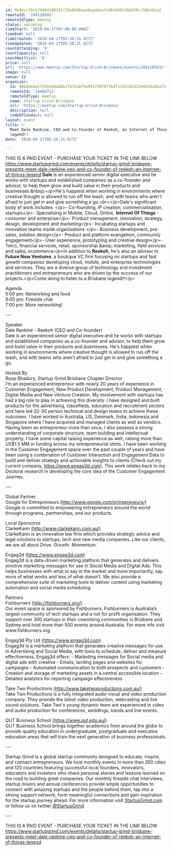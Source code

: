 ```yaml
---
id: 0b9ecc79cb70884100391725b8260aae6aaabbafc063d69c5b84f9cc56b161a2
remoteId: '249120503'
remoteIdType: meetup
status: upcoming
timeStart: '2018-04-17T07:00:00.000Z'
timeEnd: null
timeCreated: '2018-04-17T05:38:31.927Z'
timeUpdated: '2018-04-17T05:38:31.927Z'
countAttending: '9'
countCapacity: null
countWaitlist: '0'
price: null
url: 'https://www.meetup.com/Startup-Grind-Brisbane/events/249120503/'
image: null
venue: {}
organizer:
  id: 98b56e6e2f59fe50a8bb2f87b18f9a9917397077b9f1192145d3294430a92a72
  remoteId: '14460712'
  remoteIdType: meetup
  name: Startup Grind Brisbane
  url: 'https://meetup.com/Startup-Grind-Brisbane'
  description: null
  codeOfConduct: null
layout: event
title: >-
  Meet Dale Rankine, CEO and Co-founder of Reekoh, an Internet of Things
  legend!!
date: '2018-04-17T05:38:31.927Z'

---
```

<p>THIS IS A PAID EVENT - PURCHASE YOUR TICKET IN THE LINK BELOW<br/><a href="https://www.startupgrind.com/events/details/startup-grind-brisbane-presents-meet-dale-rankine-ceo-and-co-founder-of-reekoh-an-internet-of-things-legend" class="linkified">https://www.startupgrind.com/events/details/startup-grind-brisbane-presents-meet-dale-rankine-ceo-and-co-founder-of-reekoh-an-internet-of-things-legend</a> <b>Dale</b> is an experienced senior digital executive and he works with startups and established companies as a co-founder and advisor, to help them grow and build value in their products and businesses.&amp;nbsp;&lt;/p&gt;He's happiest when working in environments where creative thought is allowed to run off the leash, and with teams who aren't afraid to just get in and give something a go.&lt;br&gt;&lt;/p&gt;Dale's significant body of work includes: &lt;/p&gt;- Co-founding, IP creation, commercialisation, startups&lt;/p&gt;- Specialising in Mobile, Cloud, Online, <b>Internet Of Things</b> - consumer and enterprise&lt;/p&gt;- Product management, innovation, strategy, design, development and marketing&lt;/p&gt;- Incubating startups and innovation teams inside organisations &lt;/p&gt;- Business development, pre-sales, solution design&lt;/p&gt;- Product and platform evangelism, community engagement&lt;/p&gt;- User experience, prototyping and creative design&lt;/p&gt;- Telco, financial services, retail, sponsorship &amp;amp; marketing, field services and sales, ecommerce&lt;/p&gt;In addition to <b>Reekoh</b>, he's also an advisor to <b>Future Now Ventures</b>, a boutique VC firm focusing on startups and fast growth companies developing cloud, mobile, and enterprise technologies and services. They are a diverse group of technology and investment practitioners and entrepreneurs who are driven by the success of our projects.&lt;/p&gt;Come along to listen to a Brisbane legend!!&lt;/p&gt;</p> <p>Agenda<br/>5:00 pm: Networking and food<br/>6:00 pm: Fireside chat<br/>7:00 pm: More networking!</p> <p>---</p> <p>Speaker<br/>Dale Rankine - Reekoh (CEO and Co-founder)<br/>Dale is an experienced senior digital executive and he works with startups and established companies as a co-founder and advisor, to help them grow and build value in their products and businesses. He's happiest when working in environments where creative thought is allowed to run off the leash, and with teams who aren't afraid to just get in and give something a go.</p> <p>Hosted By<br/>Roop Bhadury, Startup Grind Brisbane Chapter Director<br/>I’m an experienced entrepreneur with nearly 20 years of experience in Customer Engagement, New Product Development, Product Management, Digital Media and New Venture Creation. My involvement with startups has had a big role to play in achieving this diversity. I have designed and built products for the advertising, classifieds, education and recruitment sectors and have led 20-30 person technical and design teams to achieve these outcomes. I have worked in Australia, US, Denmark, India, Indonesia and Singapore where I have acquired and managed clients as well as vendors. Having been an entrepreneur more than once, I also possess a strong understanding of corporate structure, team building and intellectual property. I have some capital raising experience as well, raising more than US$1.5 MM in funding across my entrepreneurial stints. I have been working in the Customer Engagement space over the past couple of years and have been using a combination of Customer Interaction and Engagement Data to build and deliver strategy and actionable insights to clients (Check out my current company, <a href="https://www.engag3d.com" class="linkified">https://www.engag3d.com</a>). This work relates back to my Doctoral research in developing the core idea of the Customer Engagement Journey.</p> <p>---</p> <p>Global Partner<br/>Google for Entrepreneurs (<a href="http://www.google.com/entrepreneurs/" class="linkified">http://www.google.com/entrepreneurs/</a>)<br/>Google is committed to empowering entrepreneurs around the world through programs, partnerships, and our products.</p> <p>Local Sponsorss<br/>ClarkeKann (<a href="http://www.clarkekann.com.au/" class="linkified">http://www.clarkekann.com.au/</a>)<br/>ClarkeKann is an innovative law firm which provides strategic advice and legal solutions to startups, tech and new media companies. Like our clients, we are all about Drive. Growth. Momentum.</p> <p>Engag3d (<a href="https://www.engag3d.com" class="linkified">https://www.engag3d.com</a>)<br/>Engag3d is a data-driven marketing platform that generates and delivers emotive marketing messages for use in Social Media and Digital Ads. This helps businesses with what to say in the market and more importantly, say more of what works and less of what doesn’t. We also provide a comprehensive suite of marketing tools to deliver content using marketing automation and social media scheduling.</p> <p>Partners<br/>Fishburners (<a href="http://fishburners.org/" class="linkified">http://fishburners.org/</a>)<br/>Our event space is sponsored by Fishburners. Fishburners is Australia’s largest community of tech startups and a not for profit organisation. They support over 300 startups in their coworking communities in Brisbane and Sydney and host more than 500 events around Australia. For more info visit www.fishburners.org.</p> <p>Engag3d Pty Ltd (<a href="https://www.engag3d.com" class="linkified">https://www.engag3d.com</a>)<br/>Engag3d is a marketing platform that generates creative messages for use in Advertising and Social Media, with tools to schedule, deliver and measure effectiveness. Engag3d offers: - Marketing messages for Social media and digital ads with creative - Emails, landing pages and websites for campaigns - Automated communication to both prospects and customers - Creation and storage of marketing assets in a central accessible location - Detailed analytics for reporting campaign effectiveness</p> <p>Take Two Productions (<a href="http://www.taketwoproductions.com.au/" class="linkified">http://www.taketwoproductions.com.au/</a>)<br/>Take Two Productions is a fully integrated audio visual and video production company. They provide the latest video production, webcasting and live sound solutions. Take Two's young dynamic team are experienced in video and audio production for conferences, weddings, bands and live events.</p> <p>QUT Business School (<a href="https://www.qut.edu.au/" class="linkified">https://www.qut.edu.au/</a>)<br/>QUT Business School brings together academics from around the globe to provide quality education in undergraduate, postgraduate and executive education areas that will train the next generation of business professionals.</p> <p>---</p> <p>Startup Grind is a global startup community designed to educate, inspire, and connect entrepreneurs. We host monthly events in more than 350 cities and 120 countries featuring successful local founders, innovators, educators and investors who share personal stories and lessons learned on the road to building great companies. Our monthly fireside chat interviews, startup mixers and annual conferences provide ample opportunities to connect with amazing startups and the people behind them, tap into a strong support network, form meaningful connections and gain inspiration for the startup journey ahead. For more information visit <a href="https://www.startupgrind.com/">StartupGrind.com</a> or follow us on twitter <a href="https://twitter.com/StartupGrind">@StartupGrind</a>.</p> <p>---</p> <p>THIS IS A PAID EVENT - PURCHASE YOUR TICKET IN THE LINK BELOW<br/><a href="https://www.startupgrind.com/events/details/startup-grind-brisbane-presents-meet-dale-rankine-ceo-and-co-founder-of-reekoh-an-internet-of-things-legend" class="linkified">https://www.startupgrind.com/events/details/startup-grind-brisbane-presents-meet-dale-rankine-ceo-and-co-founder-of-reekoh-an-internet-of-things-legend</a></p>
